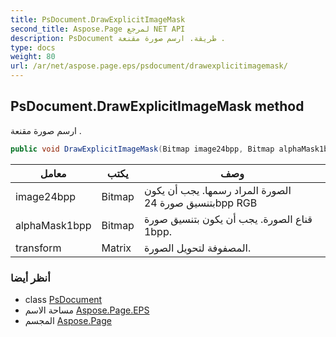 ```yaml
---
title: PsDocument.DrawExplicitImageMask
second_title: Aspose.Page لمرجع NET API
description: PsDocument طريقة. ارسم صورة مقنعة .
type: docs
weight: 80
url: /ar/net/aspose.page.eps/psdocument/drawexplicitimagemask/
---
```

## PsDocument.DrawExplicitImageMask method

ارسم صورة مقنعة .

```csharp
public void DrawExplicitImageMask(Bitmap image24bpp, Bitmap alphaMask1bpp, Matrix transform)
```

| معامل | يكتب | وصف |
| --- | --- | --- |
| image24bpp | Bitmap | الصورة المراد رسمها. يجب أن يكون بتنسيق صورة 24bpp RGB |
| alphaMask1bpp | Bitmap | قناع الصورة. يجب أن يكون بتنسيق صورة 1bpp. |
| transform | Matrix | المصفوفة لتحويل الصورة. |

### أنظر أيضا

* class [PsDocument](../)
* مساحة الاسم [Aspose.Page.EPS](../../psdocument/)
* المجسم [Aspose.Page](../../../)


